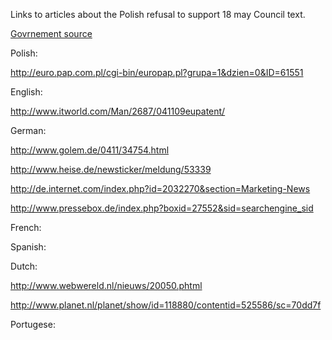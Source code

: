 Links to articles about the Polish refusal to support 18 may Council
text.

[Govrnement source](http://www.kprm.gov.pl/441_12649.htm "wikilink")

Polish:

<http://euro.pap.com.pl/cgi-bin/europap.pl?grupa=1&dzien=0&ID=61551>

English:

<http://www.itworld.com/Man/2687/041109eupatent/>

German:

<http://www.golem.de/0411/34754.html>

<http://www.heise.de/newsticker/meldung/53339>

<http://de.internet.com/index.php?id=2032270&section=Marketing-News>

<http://www.pressebox.de/index.php?boxid=27552&sid=searchengine_sid>

French:

Spanish:

Dutch:

<http://www.webwereld.nl/nieuws/20050.phtml>

<http://www.planet.nl/planet/show/id=118880/contentid=525586/sc=70dd7f>

Portugese:
